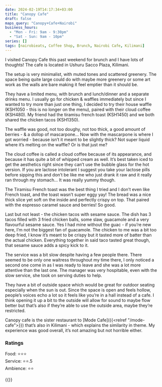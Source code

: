 ```yaml
---
date: 2024-02-19T14:17:34+03:00
title: "Canopy Cafe"
draft: false
maps_query: "Canopy+Cafe+Nairobi"
business_hours:
  - "Mon - Fri: 9am - 9:30pm"
  - "Sat - Sun: 9am - 10pm"
series: []
tags: [nairobieats, Coffee Shop, Brunch, Nairobi Cafe, Kilimani]
---
```



I visited Canopy Cafe this past weekend for brunch and I have lots of thoughts! The cafe is located in Ushuru Sacco Plaza, Kilimani.

The setup is very minimalist, with muted tones and scattered greenery. The space being quite large could do with maybe more greenery or some art work as the walls are bare making it feel emptier than it should be.

They have a limited menu, with brunch and lunch/dinner and a separate drinks menu. I usually go for chicken & waffles immediately but since I wanted to try more than just one thing, I decided to try their house waffle (KSH1050 - this is no longer on the menu), paired with their cloud coffee (KSH480). My friend had the tiramisu french toast (KSH1450) and we both shared the chicken tacos (KSH1350).

The waffle was good, not too doughy, not too thick, a good amount of berries - & a dollop of mascarpone… Now with the mascarpone is where I got worried - because isn’t it meant to be slightly thick? Not super liquid where it’s melting on the waffle? Or is that just me?

The cloud coffee is called a cloud coffee because of its appearance, and because it has quite a bit of whipped cream as well. It’s best taken iced to get the aesthetics right since they can’t use the bubble glass for the hot version. If you are lactose intolerant I suggest you take your lactose pills before sipping this and don’t be like me who just drank it raw and it really ran through my stomach... It was really yummy though.

The Tiramisu French toast was the best thing I tried and I don’t even like French toast, and the toast wasn’t super eggy yay! The bread was a nice thick slice yet soft on the inside and perfectly crispy on top. That paired with the espresso caramel sauce and berries! So good.

Last but not least - the chicken tacos with sesame sauce. The dish has 3 tacos filled with 3 fried chicken balls, some slaw, guacamole and a very flavourful sesame sauce. Yes I had mine without the guac - if you’re new here, I’m not the biggest fan of guacamole. The chicken to me was a bit too deep fried, I know it’s meant to be crispy but it tasted more of batter than the actual chicken. Everything together in said taco tasted great though, that sesame sauce adds a spicy kick to it.

The service was a bit slow despite having a few people there. There seemed to be only one waitress throughout my time there, I only noticed a second one come in as I was ready to leave and she was a lot more attentive than the last one. The manager was very hospitable, even with the slow service, she took on serving duties to help.

They have a bit of outside space which would be great for outdoor seating especially when the sun is out. Since the space is open and feels hollow, people’s voices echo a lot so it feels like you’re in a hall instead of a cafe. I think opening it up a bit to the outside will allow for sound to maybe flow better but that’s also if they’re able to use the outside area, maybe they’re restricted.

Canopy cafe is the sister restaurant to [Mode Cafe]({{<relref "/mode-cafe">}}) that’s also in Kilimani - which explains the similarity in theme. My experience was good overall, it’s not amazing but not horrible either.

### Ratings

Food: ⭐️⭐️⭐️<br>
Service: ⭐️⭐️.5<br>
Ambience: ⭐️⭐️<br>

{{<remote-image-gallery key="canopy-cafe">}}
